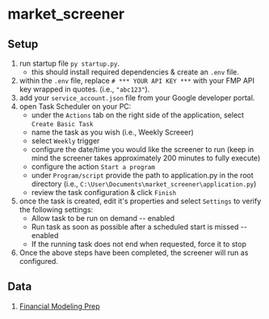 # market_screener

## Setup

1. run startup file `py startup.py`.
    - this should install required dependencies & create an `.env` file.
2. within the `.env` file, replace ` # *** YOUR API KEY *** ` with your FMP API key wrapped in quotes. (i.e., `"abc123"`).
3. add your `service_account.json` file from your Google developer portal.
4. open Task Scheduler on your PC:
    - under the `Actions` tab on the right side of the application, select `Create Basic Task`
    - name the task as you wish (i.e., Weekly Screeer)
    - select `Weekly` trigger
    - configure the date/time you would like the screener to run (keep in mind the screener takes approximately 200 minutes to fully execute)
    - configure the action `Start a program`
    - under `Program/script` provide the path to application.py in the root directory (i.e., `C:\User\Documents\market_screener\application.py`)
    - review the task configuration & click `Finish`
5. once the task is created, edit it's properties and select `Settings` to verify the following settings:
    - Allow task to be run on demand -- enabled
    - Run task as soon as possible after a scheduled start is missed -- enabled
    - If the running task does not end when requested, force it to stop
6. Once the above steps have been completed, the screener will run as configured.

## Data

1. [Financial Modeling Prep](https://site.financialmodelingprep.com/developer/docs)
